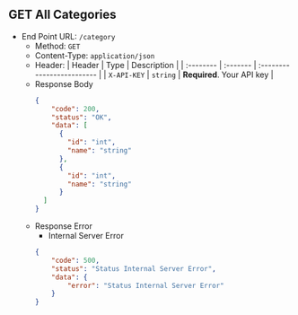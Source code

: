 ## GET All Categories
- End Point URL: `/category`
    - Method: `GET`
    - Content-Type: `application/json`
    - Header:
      | Header 	| Type     | Description                |
      | :-------- | :------- | :------------------------- |
      | `X-API-KEY` | `string` | **Required**. Your API key |
    - Response Body
      ```json
      {
          "code": 200,
          "status": "OK",
          "data": [
            {
              "id": "int",
              "name": "string"
            },
            {
              "id": "int",
              "name": "string"
            }    
        ] 
      }
      ```
    - Response Error
        - Internal Server Error
      ```json
      {
          "code": 500,
          "status": "Status Internal Server Error",
          "data": {
              "error": "Status Internal Server Error"
          }
      }
      ```